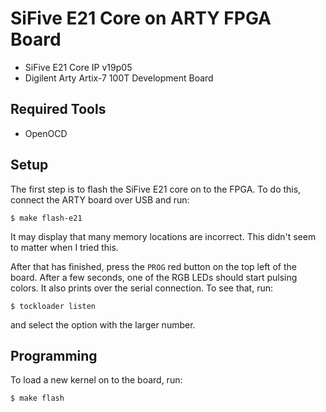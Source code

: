 SiFive E21 Core on ARTY FPGA Board
=================

- SiFive E21 Core IP v19p05
- Digilent Arty Artix-7 100T Development Board


Required Tools
--------------

- OpenOCD


Setup
-----

The first step is to flash the SiFive E21 core on to the FPGA. To do this,
connect the ARTY board over USB and run:

```
$ make flash-e21
```

It may display that many memory locations are incorrect. This didn't seem
to matter when I tried this.

After that has finished, press the `PROG` red button on the top left of the
board. After a few seconds, one of the RGB LEDs should start pulsing colors.
It also prints over the serial connection. To see that, run:

```
$ tockloader listen
```

and select the option with the larger number.


Programming
-----------

To load a new kernel on to the board, run:

```
$ make flash
```


